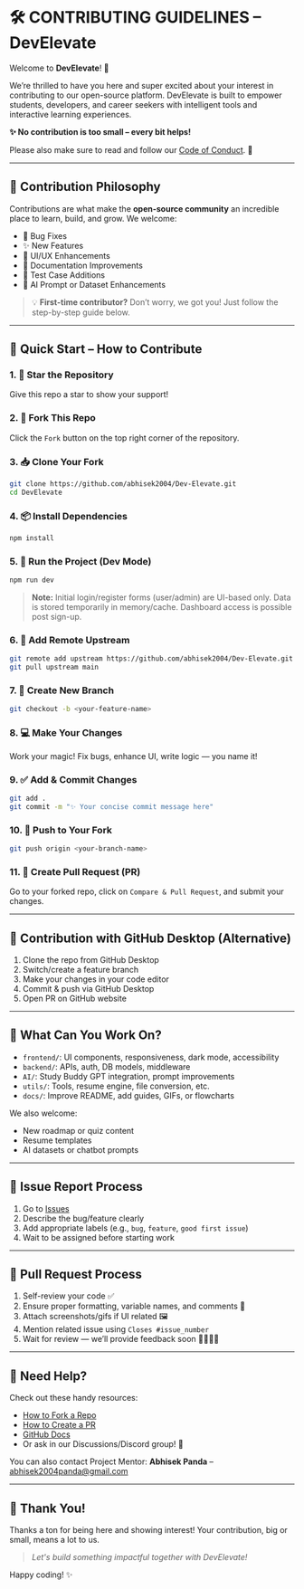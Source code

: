 # 🛠️ CONTRIBUTING GUIDELINES – DevElevate

Welcome to **DevElevate**! 🚀

We’re thrilled to have you here and super excited about your interest in contributing to our open-source platform.
DevElevate is built to empower students, developers, and career seekers with intelligent tools and interactive learning experiences.

**✨ No contribution is too small – every bit helps!**

Please also make sure to read and follow our [Code of Conduct](CODE_OF_CONDUCT.md). 💖

---

## 📌 Contribution Philosophy

Contributions are what make the **open-source community** an incredible place to learn, build, and grow. We welcome:

- 🐞 Bug Fixes
- ✨ New Features
- 🎨 UI/UX Enhancements
- 📄 Documentation Improvements
- 🧪 Test Case Additions
- 🧠 AI Prompt or Dataset Enhancements

> 💡 **First-time contributor?** Don’t worry, we got you! Just follow the step-by-step guide below.

---

## 🚀 Quick Start – How to Contribute

### 1. 🌟 Star the Repository

Give this repo a star to show your support!

### 2. 🍴 Fork This Repo

Click the `Fork` button on the top right corner of the repository.

### 3. 📥 Clone Your Fork

```bash
git clone https://github.com/abhisek2004/Dev-Elevate.git
cd DevElevate
```

### 4. 📦 Install Dependencies

```bash
npm install
```

### 5. 🚀 Run the Project (Dev Mode)

```bash
npm run dev
```

> **Note:** Initial login/register forms (user/admin) are UI-based only. Data is stored temporarily in memory/cache. Dashboard access is possible post sign-up.

### 6. 🔄 Add Remote Upstream

```bash
git remote add upstream https://github.com/abhisek2004/Dev-Elevate.git
git pull upstream main
```

### 7. 🌿 Create New Branch

```bash
git checkout -b <your-feature-name>
```

### 8. 💻 Make Your Changes

Work your magic! Fix bugs, enhance UI, write logic — you name it!

### 9. ✅ Add & Commit Changes

```bash
git add .
git commit -m "✨ Your concise commit message here"
```

### 10. 🚀 Push to Your Fork

```bash
git push origin <your-branch-name>
```

### 11. 🔁 Create Pull Request (PR)

Go to your forked repo, click on `Compare & Pull Request`, and submit your changes.

---

## 🧪 Contribution with GitHub Desktop (Alternative)

1. Clone the repo from GitHub Desktop
2. Switch/create a feature branch
3. Make your changes in your code editor
4. Commit & push via GitHub Desktop
5. Open PR on GitHub website

---

## 🧩 What Can You Work On?

- `frontend/`: UI components, responsiveness, dark mode, accessibility
- `backend/`: APIs, auth, DB models, middleware
- `AI/`: Study Buddy GPT integration, prompt improvements
- `utils/`: Tools, resume engine, file conversion, etc.
- `docs/`: Improve README, add guides, GIFs, or flowcharts

We also welcome:

- New roadmap or quiz content
- Resume templates
- AI datasets or chatbot prompts

---

## 📝 Issue Report Process

1. Go to [Issues](https://github.com/abhisek2004/Dev-Elevate/issues)
2. Describe the bug/feature clearly
3. Add appropriate labels (e.g., `bug`, `feature`, `good first issue`)
4. Wait to be assigned before starting work

---

## 🚀 Pull Request Process

1. Self-review your code ✅
2. Ensure proper formatting, variable names, and comments 💬
3. Attach screenshots/gifs if UI related 🖼️
4. Mention related issue using `Closes #issue_number`
5. Wait for review — we’ll provide feedback soon 👨‍💻👩‍💻

---

## 🧠 Need Help?

Check out these handy resources:

- [How to Fork a Repo](https://docs.github.com/en/get-started/quickstart/fork-a-repo)
- [How to Create a PR](https://opensource.com/article/19/7/create-pull-request-github)
- [GitHub Docs](https://docs.github.com/en)
- Or ask in our Discussions/Discord group! 💬

You can also contact Project Mentor:
**Abhisek Panda** – [abhisek2004panda@gmail.com](mailto:abhisek2004panda@gmail.com)

---

## 💖 Thank You!

Thanks a ton for being here and showing interest! Your contribution, big or small, means a lot to us.

> _Let's build something impactful together with DevElevate!_

Happy coding! ✨
